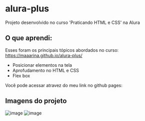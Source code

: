 # alura-plus
Projeto desenvolvido no curso 'Praticando HTML e CSS' na Alura

## O que aprendi:
Esses foram os principais tópicos abordados no curso: <https://maaarina.github.io/alura-plus/>
<ul>
  <li>
    Posicionar elementos na tela
  </li>
  <li>
    Aprofudamento no HTML e CSS
  </li>
  <li>Flex box</li>
</ul>
Você pode acessar atravez do meu link no github pages: <https://maaarina.github.io/alura-plus/>

## Imagens do projeto
![image](https://github.com/maaarina/alura-plus/assets/89812911/049645e2-86b3-4f6e-8d0d-9c79c87fd59e)
![image](https://github.com/maaarina/alura-plus/assets/89812911/2a626e96-0f7e-4f2a-8bf9-a14c19537e69)

